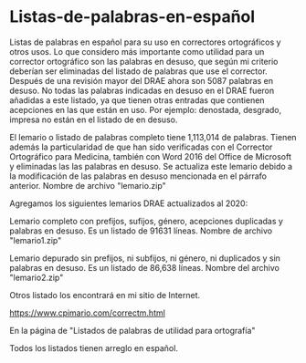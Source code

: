 # Listas-de-palabras-en-español
Listas de palabras en español para su uso en correctores ortográficos y otros usos. Lo que considero más importante como utilidad para un corrector ortográfico son las palabras en desuso, que según mi criterio deberían ser eliminadas del listado de palabras que use el corrector. Después de una revisión mayor del DRAE ahora son 5087 palabras en desuso.
No todas las palabras indicadas en desuso en el DRAE fueron añadidas a este listado, ya que tienen otras entradas que contienen acepciones en las que están en uso. Por ejemplo: denostada, desgrado, impresa no están en el listado de en desuso.

El lemario o listado de palabras completo tiene 1,113,014 de palabras. Tienen además la particularidad de que han sido verificadas con el Corrector Ortográfico para Medicina, también con Word 2016 del Office de Microsoft y eliminadas las las palabras en desuso. Se actualiza este lemario debido a la modificación de las palabras en desuso mencionada en el párrafo anterior. Nombre de archivo "lemario.zip"

Agregamos los siguientes lemarios DRAE actualizados al 2020:

Lemario completo con prefijos, sufijos, género, acepciones duplicadas y palabras en desuso. Es un listado de 91631 líneas. Nombre de archivo "lemario1.zip"

Lemario depurado sin prefijos, ni subfijos,  ni género, ni duplicados y sin palabras en desuso. Es un listado de 86,638 líneas. Nombre del archivo "lemario2.zip"
  
Otros listado los encontrará en mi sitio de Internet.

https://www.cpimario.com/correctm.html 

En la página de "Listados de palabras de utilidad para ortografía"

Todos los listados tienen arreglo en español.
